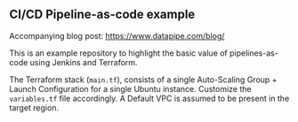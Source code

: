 ## CI/CD Pipeline-as-code example

Accompanying blog post: https://www.datapipe.com/blog/

This is an example repository to highlight the basic value of pipelines-as-code using Jenkins and Terraform.

The Terraform stack (`main.tf`), consists of a single Auto-Scaling Group + Launch Configuration for a single Ubuntu instance.  Customize the `variables.tf` file accordingly.  A Default VPC is assumed to be present in the target region.
